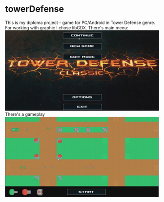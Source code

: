 # towerDefense
This is my diploma project - game for PC/Android in Tower Defense genre. For working with graphic I chose libGDX.
There's main menu:
![alt text](https://github.com/Abhai2016/towerDefense/blob/master/images/Menu.PNG)
There's a gameplay
![alt text](https://github.com/Abhai2016/towerDefense/blob/master/images/Gameplay.PNG)

